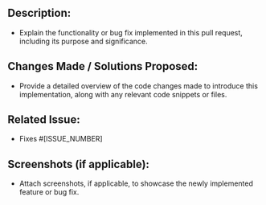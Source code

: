 ## Description:
- Explain the functionality or bug fix implemented in this pull request, including its purpose and significance.

## Changes Made / Solutions Proposed:
- Provide a detailed overview of the code changes made to introduce this implementation, along with any relevant code snippets or files.

## Related Issue:
- Fixes #[ISSUE_NUMBER]

## Screenshots (if applicable):
- Attach screenshots, if applicable, to showcase the newly implemented feature or bug fix.
